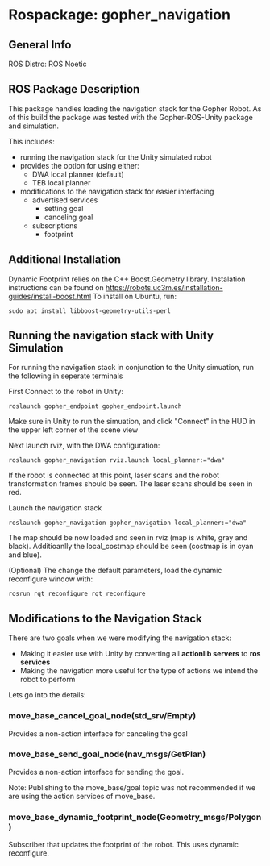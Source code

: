 

# Rospackage: gopher_navigation

## General Info
ROS Distro: ROS Noetic

## ROS Package Description

This package handles loading the navigation stack for the Gopher Robot. As of this build the package was tested with the Gopher-ROS-Unity package and simulation. 

This includes:
- running the navigation stack for the Unity simulated robot
- provides the option for using either:
    - DWA local planner (default)
    - TEB local planner
- modifications to the navigation stack for easier interfacing
    - advertised services
        - setting goal
        - canceling goal
    - subscriptions
        - footprint

## Additional Installation
Dynamic Footprint relies on the C++ Boost.Geometry library. Instalation instructions can be found on https://robots.uc3m.es/installation-guides/install-boost.html To install on Ubuntu, run:
```
sudo apt install libboost-geometry-utils-perl
```

## Running the navigation stack with Unity Simulation
    
For running the navigation stack in conjunction to the Unity simuation, run the following in seperate terminals

First Connect to the robot in Unity:

```
roslaunch gopher_endpoint gopher_endpoint.launch
```

Make sure in Unity to run the simuation, and click "Connect" in the HUD in the upper left corner of the scene view

Next launch rviz, with the DWA configuration:

```
roslaunch gopher_navigation rviz.launch local_planner:="dwa"
```

If the robot is connected at this point, laser scans and the robot transformation frames should be seen. The laser scans should be seen in red.

Launch the navigation stack

```
roslaunch gopher_navigation gopher_navigation local_planner:="dwa"
```

The map should be now loaded and seen in rviz (map is white, gray and black). Additioanlly the local_costmap should be seen (costmap is in cyan and blue).

(Optional) The change the default parameters, load the dynamic reconfigure window with:

```
rosrun rqt_reconfigure rqt_reconfigure 
```

## Modifications to the Navigation Stack

There are two goals when we were modifying the navigation stack:

- Making it easier use with Unity by converting all **actionlib servers** to **ros services** 
- Making the navigation more useful for the type of actions we intend the robot to perform

Lets go into the details:

### move_base_cancel_goal_node(std_srv/Empty)

Provides a non-action interface for canceling the goal

### move_base_send_goal_node(nav_msgs/GetPlan)

Provides a non-action interface for sending the goal. 

Note: Publishing to the move_base/goal topic was not recommended if we are using the action services of move_base.

### move_base_dynamic_footprint_node(Geometry_msgs/Polygon)

Subscriber that updates the footprint of the robot. This uses dynamic reconfigure. 